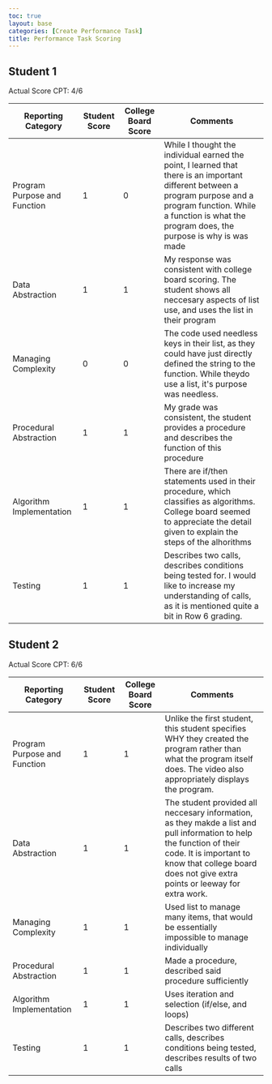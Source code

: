 ```yaml
---
toc: true
layout: base
categories: [Create Performance Task]
title: Performance Task Scoring
---
```


<h2>Student 1</h2>

Actual Score CPT: 4/6

| Reporting Category | Student Score | College Board Score | Comments |
| ----------- | ----------- | ----------- | ----------- |
| Program Purpose and Function | 1 | 0 | While I thought the individual earned the point, I learned that there is an important different between a program purpose and a program function. While a function is what the program does, the purpose is why is was made |
| Data Abstraction | 1 | 1 | My response was consistent with college board scoring. The student shows all neccesary aspects of list use, and uses the list in their program|
| Managing Complexity | 0 | 0 | The code used needless keys in their list, as they could have just directly defined the string to the function. While theydo use a list, it's purpose was needless. |
| Procedural Abstraction | 1 | 1 | My grade was consistent, the student provides a procedure and describes the function of this procedure |
| Algorithm Implementation | 1 | 1 | There are if/then statements used in their procedure, which classifies as algorithms. College board seemed to appreciate the detail given to explain the steps of the alhorithms |
| Testing | 1 | 1 | Describes two calls, describes conditions being tested for. I would like to increase my understanding of calls, as it is mentioned quite a bit in Row 6 grading. |

<h2>Student 2</h2>

Actual Score CPT: 6/6

| Reporting Category | Student Score | College Board Score | Comments |
| ----------- | ----------- | ----------- | ----------- |
| Program Purpose and Function | 1 | 1 | Unlike the first student, this student specifies WHY they created the program rather than what the program itself does. The video also appropriately displays the program. |
| Data Abstraction | 1 | 1 | The student provided all neccesary information, as they makde a list and pull information to help the function of their code. It is important to know that college board does not give extra points or leeway for extra work. |
| Managing Complexity | 1 | 1 | Used list to manage many items, that would be essentially impossible to manage individually |
| Procedural Abstraction | 1 | 1 | Made a procedure, described said procedure sufficiently |
| Algorithm Implementation | 1 | 1 | Uses iteration and selection (if/else, and loops) |
| Testing | 1 | 1 | Describes two different calls, describes conditions being tested, describes results of two calls |
